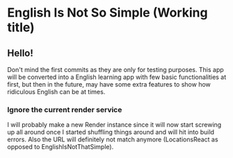 # English Is Not So Simple (Working title)



## Hello!


Don't mind the first commits as they are only for testing purposes. This app will be converted into a
English learning app with few basic functionalities at first, but then in the future, may have some extra features
to show how ridiculous English can be at times.

### Ignore the current render service

I will probably make a new Render instance since it will now start screwing up all around once I started shuffling things
around and will hit into build errors. Also the URL will definitely not match anymore (LocationsReact as opposed to EnglishIsNotThatSimple).